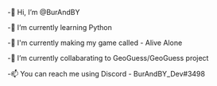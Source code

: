 -👋 Hi, I’m @BurAndBY

-🌱 I’m currently learning Python

-🎈  I'm currently making my game called - Alive Alone

-💞️  I’m currently collabarating to GeoGuess/GeoGuess project

-📫  You can reach me using Discord - BurAndBY_Dev#3498

<!---
BurAndBY/BurAndBY is a ✨ special ✨ repository because its `README.md` (this file) appears on your GitHub profile.
You can click the Preview link to take a look at your changes.
--->
